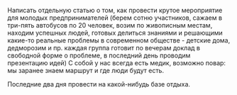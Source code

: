 Написать отдельную статью о том, как провести крутое мероприятие для молодых предпринимателей
(берем сотню участников, сажаем в три-пять автобусов по 20 человек, возим по живописным местам, находим успешных людей, готовых делиться знаниями и решающими какие-то реальные проблемы в современном обществе - детские дома, дедморозим и пр. каждая группа готовит по вечерам доклад в свободной форме о проблеме, в последний день проводим презентацию идей) С собой у нас всегда есть медик, возможно повар: мы заранее знаем маршрут и где люди будут есть.


Последние два дня провести на какой-нибудь базе отдыха.